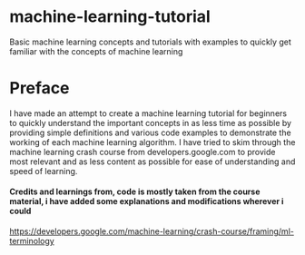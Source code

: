 # machine-learning-tutorial
Basic machine learning concepts and tutorials with examples to quickly get familiar with the concepts of machine learning

# Preface
I have made an attempt to create a machine learning tutorial for beginners to quickly understand the important concepts in as less time as possible by providing simple definitions and various code examples to demonstrate the working of each machine learning algorithm. I have tried to skim through the machine learning crash course from developers.google.com
to provide most relevant and as less content as possible for ease of understanding and speed of learning.

#### Credits and learnings from, code is mostly taken from the course material, i have added some explanations and modifications wherever i could
https://developers.google.com/machine-learning/crash-course/framing/ml-terminology
